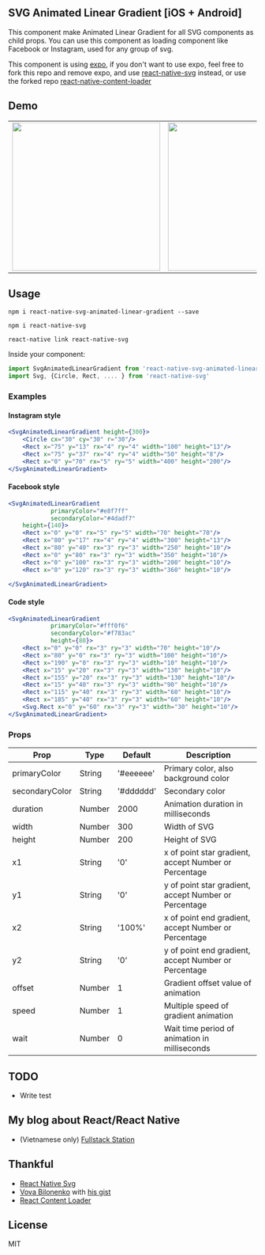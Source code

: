 ## SVG Animated Linear Gradient [iOS + Android]

This component make Animated Linear Gradient for all SVG components as child props. You can use this component as loading component like Facebook or Instagram, used for any group of svg.

This component is using [expo](https://expo.io), if you don't want to use expo, feel free to fork this repo and remove expo, and use [react-native-svg](https://github.com/react-native-community/react-native-svg) instead, or use the forked repo [react-native-content-loader](https://github.com/aschenkel/react-native-content-loader)

## Demo
<table>
<tr><td>
<img src="https://raw.githubusercontent.com/virusvn/react-native-svg-animated-linear-gradient/master/images/demo-svg-animated-linear-gradient.gif" width="300"></td><td>
<img src="https://raw.githubusercontent.com/virusvn/react-native-svg-animated-linear-gradient/master/images/demo-svg-animated-linear-gradient-angle.gif" width="300">
</td>
</tr>
</table>

## Usage
`npm i react-native-svg-animated-linear-gradient --save`

`npm i react-native-svg`

`react-native link react-native-svg`

Inside your component:
```js
import SvgAnimatedLinearGradient from 'react-native-svg-animated-linear-gradient'
import Svg, {Circle, Rect, .... } from 'react-native-svg'
```
### Examples

#### Instagram style
```jsx
<SvgAnimatedLinearGradient height={300}>
    <Circle cx="30" cy="30" r="30"/>
    <Rect x="75" y="13" rx="4" ry="4" width="100" height="13"/>
    <Rect x="75" y="37" rx="4" ry="4" width="50" height="8"/>
    <Rect x="0" y="70" rx="5" ry="5" width="400" height="200"/>
</SvgAnimatedLinearGradient>
```

#### Facebook style

```jsx
<SvgAnimatedLinearGradient
            primaryColor="#e8f7ff"
            secondaryColor="#4dadf7"
    height={140}>
    <Rect x="0" y="0" rx="5" ry="5" width="70" height="70"/>
    <Rect x="80" y="17" rx="4" ry="4" width="300" height="13"/>
    <Rect x="80" y="40" rx="3" ry="3" width="250" height="10"/>
    <Rect x="0" y="80" rx="3" ry="3" width="350" height="10"/>
    <Rect x="0" y="100" rx="3" ry="3" width="200" height="10"/>
    <Rect x="0" y="120" rx="3" ry="3" width="360" height="10"/>

</SvgAnimatedLinearGradient>
```
#### Code style

```jsx
<SvgAnimatedLinearGradient
            primaryColor="#fff0f6"
            secondaryColor="#f783ac"
            height={80}>
    <Rect x="0" y="0" rx="3" ry="3" width="70" height="10"/>
    <Rect x="80" y="0" rx="3" ry="3" width="100" height="10"/>
    <Rect x="190" y="0" rx="3" ry="3" width="10" height="10"/>
    <Rect x="15" y="20" rx="3" ry="3" width="130" height="10"/>
    <Rect x="155" y="20" rx="3" ry="3" width="130" height="10"/>
    <Rect x="15" y="40" rx="3" ry="3" width="90" height="10"/>
    <Rect x="115" y="40" rx="3" ry="3" width="60" height="10"/>
    <Rect x="185" y="40" rx="3" ry="3" width="60" height="10"/>
    <Svg.Rect x="0" y="60" rx="3" ry="3" width="30" height="10"/>
</SvgAnimatedLinearGradient>
```
### Props

| Prop           | Type   | Default   | Description                                           |
| -------------- | ------ | --------- | ----------------------------------------------------- |
| primaryColor   | String | '#eeeeee' | Primary color, also background color                  |
| secondaryColor | String | '#dddddd' | Secondary color                                       |
| duration       | Number | 2000      | Animation duration in milliseconds                    |
| width          | Number | 300       | Width of SVG                                          |
| height         | Number | 200       | Height of SVG                                         |
| x1             | String | '0'       | x of point star gradient, accept Number or Percentage |
| y1             | String | '0'       | y of point star gradient, accept Number or Percentage |
| x2             | String | '100%'    | x of point end gradient, accept Number or Percentage  |
| y2             | String | '0'       | y of point end gradient, accept Number or Percentage  |
| offset         | Number | 1         | Gradient offset value of animation                    |
| speed          | Number | 1         | Multiple speed of gradient animation                  |
| wait           | Number | 0         | Wait time period of animation in milliseconds         |

## TODO
- Write test

## My blog about React/React Native 
- (Vietnamese only) [Fullstack Station](https://fullstackstation.com/category/lap-trinh/javascript/react/)

## Thankful

- [React Native Svg](https://github.com/react-native-community/react-native-svg)
- [Vova Bilonenko](https://github.com/delfrrr) with [his gist](https://gist.github.com/delfrrr/0ef8871c6c4630b406e73fb66c091cf0)
- [React Content Loader](https://github.com/danilowoz/react-content-loader)

## License

MIT
